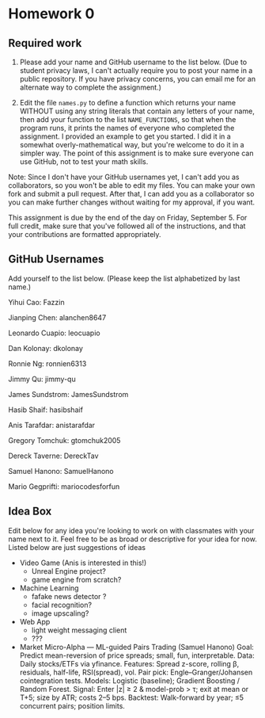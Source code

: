 # Homework 0

## Required work

1. Please add your name and GitHub username to the list below. (Due to student privacy laws, I can't actually require you to post your name in a public repository. If you have privacy concerns, you can email me for an alternate way to complete the assignment.)

2. Edit the file `names.py` to define a function which returns your name WITHOUT using any string literals that contain any letters of your name, then add your function to the list `NAME_FUNCTIONS`, so that when the program runs, it prints the names of everyone who completed the assignment. I provided an example to get you started. I did it in a somewhat overly-mathematical way, but you're welcome to do it in a simpler way. The point of this assignment is to make sure everyone can use GitHub, not to test your math skills.

Note: Since I don't have your GitHub usernames yet, I can't add you as collaborators, so you won't be able to edit my files. You can make your own fork and submit a pull request. After that, I can add you as a collaborator so you can make further changes without waiting for my approval, if you want.

This assignment is due by the end of the day on Friday, September 5. For full credit, make sure that you've followed all of the instructions, and that your contributions are formatted appropriately.

## GitHub Usernames

Add yourself to the list below. (Please keep the list alphabetized by last name.)

Yihui Cao: Fazzin

Jianping Chen: alanchen8647

Leonardo Cuapio: leocuapio

Dan Kolonay: dkolonay

Ronnie Ng: ronnien6313

Jimmy Qu: jimmy-qu

James Sundstrom: JamesSundstrom

Hasib Shaif: hasibshaif

Anis Tarafdar: anistarafdar

Gregory Tomchuk: gtomchuk2005

Dereck Taverne: DereckTav

Samuel Hanono: SamuelHanono

Mario Gegprifti: mariocodesforfun

## Idea Box

Edit below for any idea you're looking to work on with classmates with your name next to it. Feel free to be as broad or descriptive for your idea for now. Listed below are just suggestions of ideas

- Video Game (Anis is interested in this!)
  - Unreal Engine project?
  - game engine from scratch?
- Machine Learning
  - fafake news detector ?
  - facial recognition?
  - image upscaling?
- Web App
  - light weight messaging client
  - ???
- Market Micro-Alpha — ML-guided Pairs Trading (Samuel Hanono)
    Goal: Predict mean-reversion of price spreads; small, fun, interpretable.
    Data: Daily stocks/ETFs via yfinance.
    Features: Spread z-score, rolling β, residuals, half-life, RSI(spread), vol.
    Pair pick: Engle–Granger/Johansen cointegration tests.
    Models: Logistic (baseline); Gradient Boosting / Random Forest.
    Signal: Enter |z| ≥ 2 & model-prob > τ; exit at mean or T+5; size by ATR; costs 2–5 bps.
    Backtest: Walk-forward by year; ≤5 concurrent pairs; position limits.
